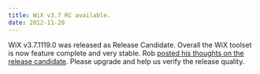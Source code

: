 ```yaml
---
title: WiX v3.7 RC available.
date: 2012-11-20
---
```

WiX v3.7.1119.0 was released as Release Candidate. Overall the WiX toolset is now feature complete and very stable. Rob <a href='http://robmensching.com/blog/posts/2012/11/20/WiX-v3.7-Release-Candidate-available'>posted his thoughts on the release candidate</a>. Please upgrade and help us verify the release quality.
